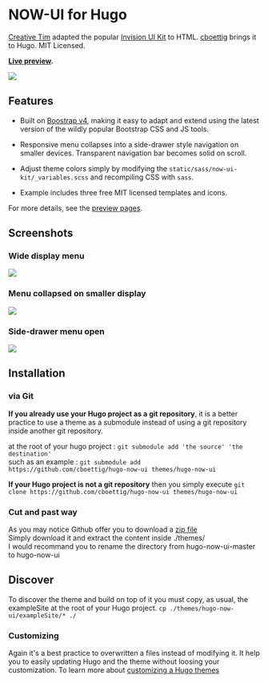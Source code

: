 # NOW-UI for Hugo

<!-- not sure why these work for creativetimofficial but not me...
[![version][version-badge]][CHANGELOG] [![license][license-badge]][LICENSE]
--> 

[Creative Tim](https://github.com/creativetimofficial/now-ui-kit) adapted the popular [Invision UI Kit](https://www.invisionapp.com/now)
to HTML. [cboettig](https://github.com/cboettig) brings it to Hugo.  MIT Licensed.

**[Live preview](https://cboettig.github.io/hugo-now-ui).**

![](https://github.com/cboettig/hugo-now-ui/blob/master/images/tn.png)



## Features

- Built on [Boostrap v4](https://getbootstrap.com), making it easy to adapt and extend using the latest version of the wildly popular Bootstrap CSS and JS tools.

- Responsive menu collapses into a side-drawer style navigation on smaller devices.  Transparent navigation bar becomes solid on scroll. 

- Adjust theme colors simply by modifying the `static/sass/now-ui-kit/_variables.scss` and recompiling CSS with `sass`. 

- Example includes three free MIT licensed templates and icons.

For more details, see the [preview pages](https://cboettig.github.io/hugo-now-ui).  


## Screenshots

### Wide display menu

![](https://github.com/cboettig/hugo-now-ui/blob/master/images/menu-wide.png)


### Menu collapsed on smaller display

![](https://github.com/cboettig/hugo-now-ui/blob/master/images/menu-collapse.png)

### Side-drawer menu open 

![](https://github.com/cboettig/hugo-now-ui/blob/master/images/sidemenu.png)



## Installation

### via Git
__If you already use your Hugo project as a git repository__, it is a better practice to use a theme as a submodule instead of using a git repository inside another git repository.

at the root of your hugo project : `git submodule add 'the source' 'the destination'`  
such as an example : `git submodule add https://github.com/cboettig/hugo-now-ui themes/hugo-now-ui`  

__If your Hugo project is not a git repository__ then you simply execute `git clone https://github.com/cboettig/hugo-now-ui themes/hugo-now-ui`

### Cut and past way
As you may notice Github offer you to download a [zip file](https://github.com/cboettig/hugo-now-ui/archive/master.zip)  
Simply download it and extract the content inside ./themes/  
I would recommand you to rename the directory from hugo-now-ui-master to hugo-now-ui

## Discover
To discover the theme and build on top of it you must copy, as usual, the exampleSite at the root of your Hugo project.  `cp ./themes/hugo-now-ui/exampleSite/* ./`  

### Customizing
Again it's a best practice to overwritten a files instead of modifying it.  It help you to easily updating Hugo and the theme without loosing your customization. To learn more about [customizing a Hugo themes](https://gohugo.io/themes/customizing/)  
